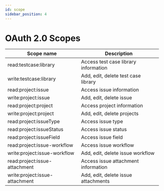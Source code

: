 ```yaml
---
id: scope
sidebar_position: 4
---
```


# OAuth 2.0 Scopes

| Scope name                     | Description                          |
| ------------------------------ | ------------------------------------ |
| read:testcase:library          | Access test case library information |
| write:testcase:library         | Add, edit, delete test case library  |
| read:project:issue             | Access issue information             |
| write:project:issue            | Add, edit, delete issue              |
| read:project:project           | Access project information           |
| write:project:project          | Add, edit, delete projects           |
| read:project:issueType         | Access issue type                    |
| read:project:issueStatus       | Access issue status                  |
| read:project:issueField        | Access issue field                   |
| read:project:issue-workflow    | Access issue workflow                |
| write:project:issue-workflow   | Add, edit, delete issue workflow     |
| read:project:issue-attachment  | Access issue attachment information  |
| write:project:issue-attachment | Add, edit, delete issue attachments  |
